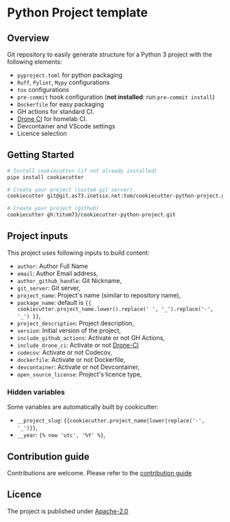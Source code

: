 # Python Project template

## Overview

Git repository to easily generate structure for a Python 3 project with the following elements:

- `pyproject.toml` for python packaging
- `Ruff`, `Pylint`, `Mypy` configurations
- `tox` configurations
- `pre-commit` hook configuration (__not installed__: run `pre-commit install`)
- `Dockerfile` for easy packaging
- GH actions for standard CI.
- [Drone CI](https://www.drone.io/) for homelab CI.
- Devcontainer and VScode settings
- Licence selection

## Getting Started

```bash
# Install cookiecutter (if not already installed)
pipx install cookiecutter

# Create your project (custom git server)
cookiecutter git@git.as73.inetsix.net:tom/cookiecutter-python-project.git

# Create your project (github)
cookiecutter gh:titom73/cookiecutter-python-project.git
```

## Project inputs

This project uses following inputs to build content:

- `author`: Author Full Name
- `email`: Author Email address,
- `author_github_handle`: Git Nickname,
- `git_server`: Git server,
- `project_name`: Project's name (similar to repository name),
- `package_name`: default is `{{ cookiecutter.project_name.lower().replace(' ', '_').replace('-', '_') }}`,
- `project_description`: Project description,
- `version`: Initial version of the project,
- `include_github_actions`: Activate or not GH Actions,
- `include_drone_ci`: Activate or not [Drone-CI](https://www.drone.io/)
- `codecov`: Activate or not Codecov,
- `dockerfile`: Activate or not Dockerfile,
- `devcontainer`: Activate or not Devcontainer,
- `open_source_license`: Project's licence type,

### Hidden variables

Some variables are automatically built by cookicutter:

- `__project_slug`: `{{cookiecutter.project_name|lower|replace('-', '_')}}`,
- `__year`: `{% now 'utc', '%Y' %}`,

## Contribution guide

Contributions are welcome. Please refer to the [contribution guide](./CONTRIBUTING.md)

## Licence

The project is published under [Apache-2.0](./LICENCE)
